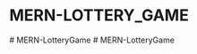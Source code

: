 # MERN-LOTTERY_GAME
#   M E R N - L o t t e r y G a m e  
 #   M E R N - L o t t e r y G a m e  
 